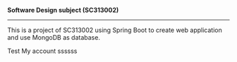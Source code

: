 **Software Design subject (SC313002)**

---
This is a project of SC313002 using Spring Boot to create web application
and use MongoDB as database.

Test My account ssssss